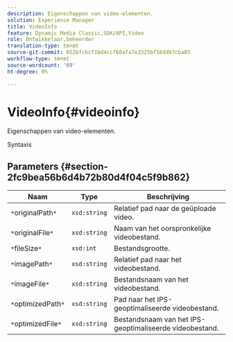 ```yaml
---
description: Eigenschappen van video-elementen.
solution: Experience Manager
title: VideoInfo
feature: Dynamic Media Classic,SDK/API,Video
role: Ontwikkelaar,beheerder
translation-type: tm+mt
source-git-commit: 052bfcbcf1bd4ccf60afa7e3325bf58dd07cba85
workflow-type: tm+mt
source-wordcount: '69'
ht-degree: 0%

---
```



# VideoInfo{#videoinfo}

Eigenschappen van video-elementen.

Syntaxis

## Parameters {#section-2fc9bea56b6d4b72b80d4f04c5f9b862}

| Naam | Type | Beschrijving |
|---|---|---|
| `*`originalPath`*` | `xsd:string` | Relatief pad naar de geüploade video. |
| `*`originalFile`*` | `xsd:string` | Naam van het oorspronkelijke videobestand. |
| `*`fileSize`*` | `xsd:int` | Bestandsgrootte. |
| `*`imagePath`*` | `xsd:string` | Relatief pad naar het videobestand. |
| `*`imageFile`*` | `xsd:string` | Bestandsnaam van het videobestand. |
| `*`optimizedPath`*` | `xsd:string` | Pad naar het IPS-geoptimaliseerde videobestand. |
| `*`optimizedFile`*` | `xsd:string` | Bestandsnaam van het IPS-geoptimaliseerde videobestand. |

